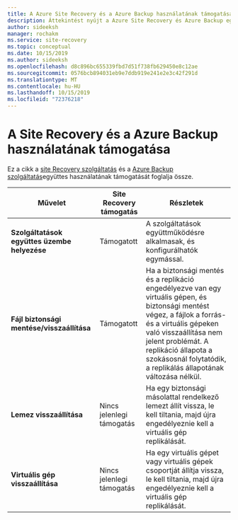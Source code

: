 ```yaml
---
title: A Azure Site Recovery és a Azure Backup használatának támogatása
description: Áttekintést nyújt a Azure Site Recovery és Azure Backup együttes használatáról.
author: sideeksh
manager: rochakm
ms.service: site-recovery
ms.topic: conceptual
ms.date: 10/15/2019
ms.author: sideeksh
ms.openlocfilehash: d8c896bc655339fbd7d51f738fb629450e8c12ae
ms.sourcegitcommit: 0576bcb894031eb9e7ddb919e241e2e3c42f291d
ms.translationtype: MT
ms.contentlocale: hu-HU
ms.lasthandoff: 10/15/2019
ms.locfileid: "72376218"
---
```

# <a name="support-for-using-site-recovery-with-azure-backup"></a>A Site Recovery és a Azure Backup használatának támogatása

Ez a cikk a [site Recovery szolgáltatás](site-recovery-overview.md) és a [Azure Backup szolgáltatás](https://docs.microsoft.com/azure/backup/backup-overview)együttes használatának támogatását foglalja össze.

**Művelet** | **Site Recovery támogatás** | **Részletek**
--- | --- | ---
**Szolgáltatások együttes üzembe helyezése** | Támogatott | A szolgáltatások együttműködésre alkalmasak, és konfigurálhatók egymással.
**Fájl biztonsági mentése/visszaállítása** | Támogatott | Ha a biztonsági mentés és a replikáció engedélyezve van egy virtuális gépen, és biztonsági mentést végez, a fájlok a forrás-és a virtuális gépeken való visszaállítása nem jelent problémát. A replikáció állapota a szokásosnál folytatódik, a replikálás állapotának változása nélkül.
**Lemez visszaállítása** | Nincs jelenlegi támogatás | Ha egy biztonsági másolattal rendelkező lemezt állít vissza, le kell tiltania, majd újra engedélyeznie kell a virtuális gép replikálását.
**Virtuális gép visszaállítása** | Nincs jelenlegi támogatás | Ha egy virtuális gépet vagy virtuális gépek csoportját állítja vissza, le kell tiltania, majd újra engedélyeznie kell a virtuális gép replikálását.  


